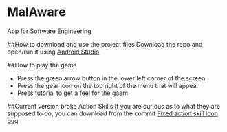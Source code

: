 # MalAware
App for Software Engineering

##How to download and use the project files
Download the repo and open/run it using [Android Studio](http://developer.android.com/tools)

##How to play the game
- Press the green arrow button in the lower left corner of the screen
- Press the gear icon on the top right of the menu that will appear
- Press tutorial to get a feel for the gaem

##Current version broke Action Skills
If you are curious as to what they are supposed to do, you can download from the commit [Fixed action skill icon bug](https://github.com/mkdegraw/MalAware/commit/a1e9516e1c9933fdacbf3d93d6007e2b878aa002)
